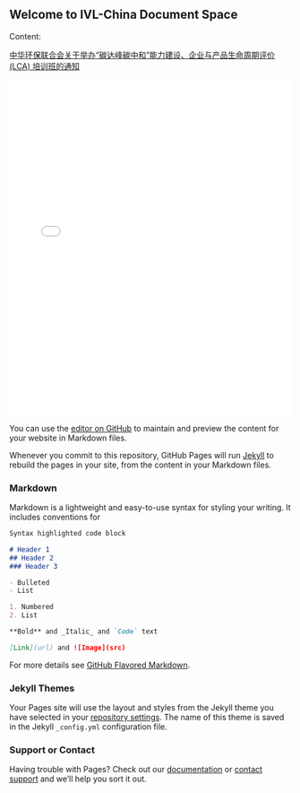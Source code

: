 ## Welcome to IVL-China Document Space

Content:

[中华环保联合会关于举办“碳达峰碳中和”能力建设、企业与产品生命周期评价(LCA) 培训班的通知](https://ivl-china.github.io/ivl-china/acef)

<embed src="documents/acef.pdf" type="application/pdf" width="100%" height="600px" />

You can use the [editor on GitHub](https://github.com/ivl-china/ivl-china/edit/main/README.md) to maintain and preview the content for your website in Markdown files.

Whenever you commit to this repository, GitHub Pages will run [Jekyll](https://jekyllrb.com/) to rebuild the pages in your site, from the content in your Markdown files.

### Markdown

Markdown is a lightweight and easy-to-use syntax for styling your writing. It includes conventions for

```markdown
Syntax highlighted code block

# Header 1
## Header 2
### Header 3

- Bulleted
- List

1. Numbered
2. List

**Bold** and _Italic_ and `Code` text

[Link](url) and ![Image](src)
```

For more details see [GitHub Flavored Markdown](https://guides.github.com/features/mastering-markdown/).

### Jekyll Themes

Your Pages site will use the layout and styles from the Jekyll theme you have selected in your [repository settings](https://github.com/ivl-china/ivl-china/settings/pages). The name of this theme is saved in the Jekyll `_config.yml` configuration file.

### Support or Contact

Having trouble with Pages? Check out our [documentation](https://docs.github.com/categories/github-pages-basics/) or [contact support](https://support.github.com/contact) and we’ll help you sort it out.
